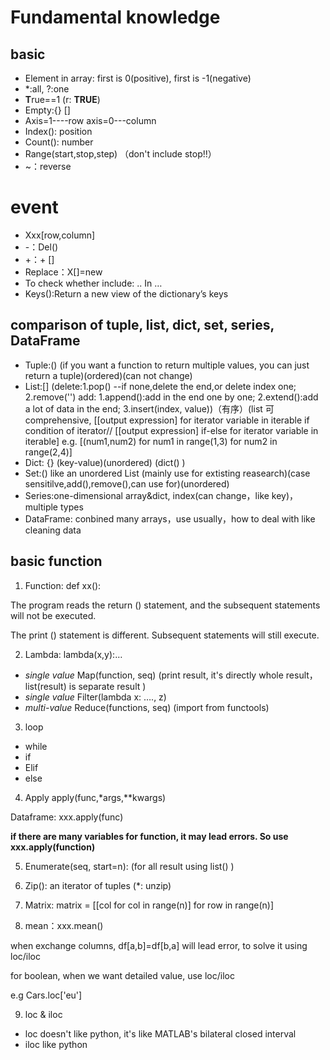 # Fundamental knowledge

## basic
- Element in array: first is 0(positive), first is -1(negative)
- *:all, ?:one
- **T**rue==1 (r: **TRUE**)
- Empty:{}  []     
- Axis=1----row  axis=0---column
- Index(): position
- Count(): number
- Range(start,stop,step) （don't include stop!!）
-  ~：reverse

# event
- Xxx[row,column]
- -：Del()
- +：+ []
- Replace：X[]=new
- To check whether include: .. In …
- Keys():Return a new view of the dictionary’s keys

## comparison of tuple, list, dict, set, series, DataFrame
- Tuple:() (if you want a function to return multiple values, you can just return a tuple)(ordered)(can not change)
- List:[] (delete:1.pop() --if none,delete the end,or delete index one; 2.remove('') add: 1.append():add in the end one by one; 2.extend():add a lot of data in the end; 3.insert(index, value))（有序）(list 可comprehensive, [[output expression] for iterator  variable in iterable if condition of iterator//  [[output expression] if-else for iterator variable in iterable] e.g. [(num1,num2) for num1 in range(1,3) for num2 in range(2,4)]
- Dict: {} (key-value)(unordered) (dict() )
- Set:()  like an unordered List (mainly use for extisting reasearch)(case sensitilve,add(),remove(),can use for)(unordered)
- Series:one-dimensional array&dict, index(can change，like key)，multiple types
- DataFrame: conbined many arrays，use usually，how to deal with like cleaning data

## basic function
1. Function: def xx():

The program reads the return () statement, and the subsequent statements will not be executed.

The print () statement is different. Subsequent statements will still execute.

2. Lambda: lambda(x,y):…
- *single value* Map(function, seq) (print result, it's directly whole result，list(result) is separate result )
- *single value* Filter(lambda x: …., z)
- *multi-value* Reduce(functions, seq) (import from functools)
3. loop
- while
- if
- Elif
- else
4. Apply
apply(func,*args,**kwargs)

Dataframe: xxx.apply(func)

**if there are many variables for function, it may lead errors. So use xxx.apply(function)**

5. Enumerate(seq, start=n): (for all result using list() )

6. Zip(): an iterator of tuples (*: unzip)

7. Matrix: matrix = [[col for col in range(n)] for row in range(n)] 

8. mean：xxx.mean()

when exchange columns, df[a,b]=df[b,a] will lead error, to solve it using loc/iloc

for boolean, when we want detailed value, use loc/iloc

e.g Cars.loc['eu']

9. loc & iloc

- loc doesn't like python, it's like MATLAB's bilateral closed interval
- iloc like python


